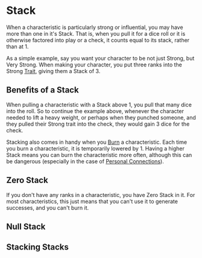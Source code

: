 # Stack

When a characteristic is particularly strong or influential, you may have more than one in it's Stack. That is, when you pull it for a dice roll or it is otherwise factored into play or a check, it counts equal to its stack, rather than at 1.

As a simple example, say you want your character to be not just Strong, but Very Strong. When making your character, you put three ranks into the Strong [Trait](Traits.md), giving them a Stack of 3.

## Benefits of a Stack

When pulling a characteristic with a Stack above 1, you pull that many dice into the roll. So to continue the example above, whenever the character needed to lift a heavy weight, or perhaps when they punched someone, and they pulled their Strong trait into the check, they would gain 3 dice for the check.

Stacking also comes in handy when you [Burn](Burn.md) a characteristic. Each time you burn a characteristic, it is temporarily lowered by 1. Having a higher Stack means you can burn the characteristic more often, although this can be dangerous (especially in the case of [Personal Connections](Connections.md)).

## Zero Stack

If you don't have any ranks in a characteristic, you have Zero Stack in it. For most characteristics, this just means that you can't use it to generate successes, and you can't burn it.

## Null Stack

## Stacking Stacks